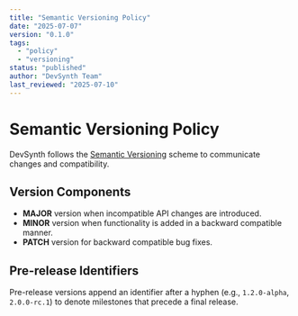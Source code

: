 ```yaml
---
title: "Semantic Versioning Policy"
date: "2025-07-07"
version: "0.1.0"
tags:
  - "policy"
  - "versioning"
status: "published"
author: "DevSynth Team"
last_reviewed: "2025-07-10"
---
```


# Semantic Versioning Policy

DevSynth follows the [Semantic Versioning](https://semver.org/) scheme to communicate changes and compatibility.

## Version Components

- **MAJOR** version when incompatible API changes are introduced.
- **MINOR** version when functionality is added in a backward compatible manner.
- **PATCH** version for backward compatible bug fixes.

## Pre-release Identifiers

Pre-release versions append an identifier after a hyphen (e.g., `1.2.0-alpha`, `2.0.0-rc.1`) to denote milestones that precede a final release.
